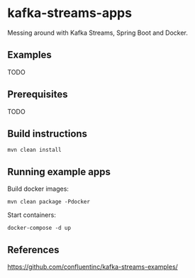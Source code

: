 # kafka-streams-apps

Messing around with Kafka Streams, Spring Boot and Docker. 

## Examples

TODO 

## Prerequisites

TODO

## Build instructions 

```mvn clean install``` 

## Running example apps

Build docker images:

```mvn clean package -Pdocker```

Start containers:

```docker-compose -d up```


## References

https://github.com/confluentinc/kafka-streams-examples/

